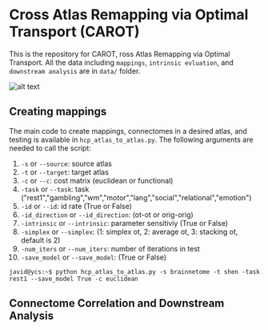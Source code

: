 

# Cross Atlas Remapping via Optimal Transport (CAROT)

This is the repository for CAROT, ross Atlas Remapping via Optimal Transport. All the data including `mappings`, `intrinsic evluation`, and `downstream analysis` are in `data/` folder.


![alt text](ai/ot.jpg)

## Creating mappings 
The main code to create mappings, connectomes in a desired atlas, and testing is available in `hcp_atlas_to_atlas.py`.
The following arguments are needed to call the script:

1. `-s` or `--source`: source atlas
2. `-t` or `--target`: target atlas
3. `-c` or `--c`: cost matrix (euclidean or functional)
4. `-task` or `--task`: task ("rest1","gambling","wm","motor","lang","social","relational","emotion")
5. `-id` or `--id`: id rate (True or False)
6. `-id_direction` or `--id_direction`: (ot-ot or orig-orig)
7. `-intrinsic` or `--intrinsic`: parameter sensitiviy (True or False)
8. `-simplex` or `--simplex`: (1: simplex ot, 2: average ot, 3: stacking ot, default is 2)
9. `-num_iters` or `--num_iters`: number of iterations in test
10. `-save_model` or `--save_model`: (True or False)


```console
javid@ycs:~$ python hcp_atlas_to_atlas.py -s brainnetome -t shen -task rest1 --save_model True -c euclidean
```


## Connectome Correlation and Downstream Analysis 
